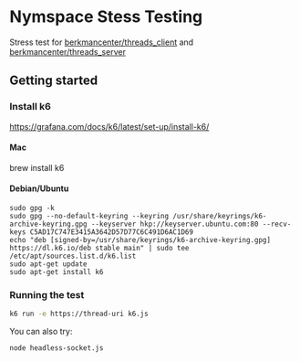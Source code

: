 # Nymspace Stess Testing

Stress test for [berkmancenter/threads_client](https://github.com/berkmancenter/threads_client) and [berkmancenter/threads_server](https://github.com/berkmancenter/threads_server)

## Getting started

### Install k6

https://grafana.com/docs/k6/latest/set-up/install-k6/

#### Mac

brew install k6

#### Debian/Ubuntu

```
sudo gpg -k
sudo gpg --no-default-keyring --keyring /usr/share/keyrings/k6-archive-keyring.gpg --keyserver hkp://keyserver.ubuntu.com:80 --recv-keys C5AD17C747E3415A3642D57D77C6C491D6AC1D69
echo "deb [signed-by=/usr/share/keyrings/k6-archive-keyring.gpg] https://dl.k6.io/deb stable main" | sudo tee /etc/apt/sources.list.d/k6.list
sudo apt-get update
sudo apt-get install k6
```

### Running the test

```sh
k6 run -e https://thread-uri k6.js
```

You can also try:

```sh
node headless-socket.js
```

